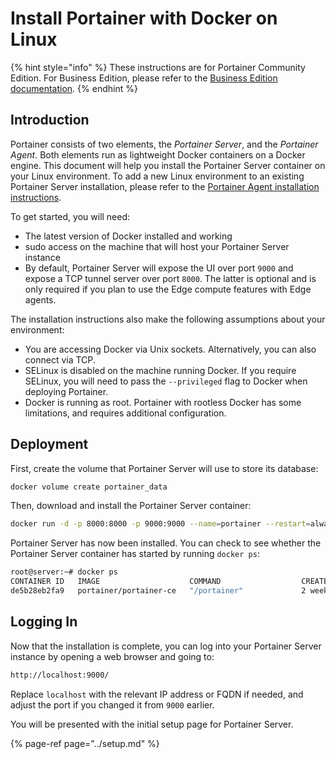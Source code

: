 # Install Portainer with Docker on Linux

{% hint style="info" %}
These instructions are for Portainer Community Edition. For Business Edition, please refer to the [Business Edition documentation](https://docs.portainer.io/v/be-2.7/).
{% endhint %}

## Introduction

Portainer consists of two elements, the _Portainer Server_, and the _Portainer Agent_. Both elements run as lightweight Docker containers on a Docker engine. This document will help you install the Portainer Server container on your Linux environment. To add a new Linux environment to an existing Portainer Server installation, please refer to the [Portainer Agent installation instructions](../../agent/docker/linux.md).

To get started, you will need:

* The latest version of Docker installed and working
* sudo access on the machine that will host your Portainer Server instance
* By default, Portainer Server will expose the UI over port `9000` and expose a TCP tunnel server over port `8000`. The latter is optional and is only required if you plan to use the Edge compute features with Edge agents.

The installation instructions also make the following assumptions about your environment:

* You are accessing Docker via Unix sockets. Alternatively, you can also connect via TCP.
* SELinux is disabled on the machine running Docker. If you require SELinux, you will need to pass the `--privileged` flag to Docker when deploying Portainer.
* Docker is running as root. Portainer with rootless Docker has some limitations, and requires additional configuration.

## Deployment

First, create the volume that Portainer Server will use to store its database:

```bash
docker volume create portainer_data
```

Then, download and install the Portainer Server container:

```bash
docker run -d -p 8000:8000 -p 9000:9000 --name=portainer --restart=always -v /var/run/docker.sock:/var/run/docker.sock -v portainer_data:/data portainer/portainer-ce
```

Portainer Server has now been installed. You can check to see whether the Portainer Server container has started by running `docker ps`:

```bash
root@server:~# docker ps
CONTAINER ID   IMAGE                    COMMAND                  CREATED       STATUS      PORTS                                                                                  NAMES             
de5b28eb2fa9   portainer/portainer-ce   "/portainer"             2 weeks ago   Up 9 days   0.0.0.0:8000->8000/tcp, :::8000->8000/tcp, 0.0.0.0:9000->9000/tcp, :::9000->9000/tcp   portainer
```

## Logging In

Now that the installation is complete, you can log into your Portainer Server instance by opening a web browser and going to:

```bash
http://localhost:9000/
```

Replace `localhost` with the relevant IP address or FQDN if needed, and adjust the port if you changed it from `9000` earlier.

You will be presented with the initial setup page for Portainer Server.

{% page-ref page="../setup.md" %}

